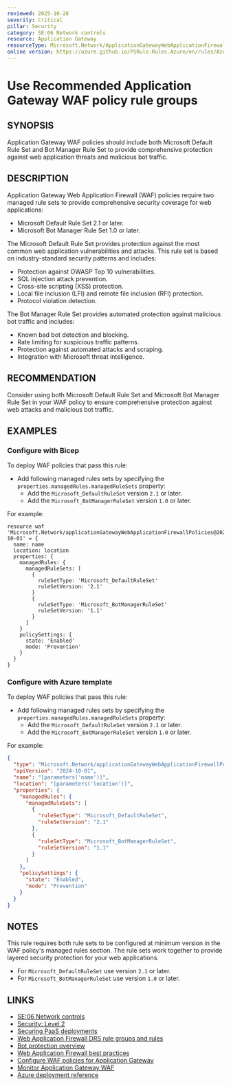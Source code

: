 ```yaml
---
reviewed: 2025-10-28
severity: Critical
pillar: Security
category: SE:06 Network controls
resource: Application Gateway
resourceType: Microsoft.Network/ApplicationGatewayWebApplicationFirewallPolicies
online version: https://azure.github.io/PSRule.Rules.Azure/en/rules/Azure.AppGwWAF.RuleGroups/
---
```


# Use Recommended Application Gateway WAF policy rule groups

## SYNOPSIS

Application Gateway WAF policies should include both Microsoft Default Rule Set and Bot Manager Rule Set to provide
comprehensive protection against web application threats and malicious bot traffic.

## DESCRIPTION

Application Gateway Web Application Firewall (WAF) policies require two managed rule sets to provide
comprehensive security coverage for web applications:

- Microsoft Default Rule Set 2.1 or later.
- Microsoft Bot Manager Rule Set 1.0 or later.

The Microsoft Default Rule Set provides protection against the most common web application vulnerabilities and attacks.
This rule set is based on industry-standard security patterns and includes:

- Protection against OWASP Top 10 vulnerabilities.
- SQL injection attack prevention.
- Cross-site scripting (XSS) protection.
- Local file inclusion (LFI) and remote file inclusion (RFI) protection.
- Protocol violation detection.

The Bot Manager Rule Set provides automated protection against malicious bot traffic and includes:

- Known bad bot detection and blocking.
- Rate limiting for suspicious traffic patterns.
- Protection against automated attacks and scraping.
- Integration with Microsoft threat intelligence.

## RECOMMENDATION

Consider using both Microsoft Default Rule Set and Microsoft Bot Manager Rule Set in your WAF policy
to ensure comprehensive protection against web attacks and malicious bot traffic.

## EXAMPLES

### Configure with Bicep

To deploy WAF policies that pass this rule:

- Add following managed rules sets by specifying the `properties.managedRules.managedRuleSets` property:
  - Add the `Microsoft_DefaultRuleSet` version `2.1` or later.
  - Add the `Microsoft_BotManagerRuleSet` version `1.0` or later.

For example:

```bicep
resource waf 'Microsoft.Network/applicationGatewayWebApplicationFirewallPolicies@2024-10-01' = {
  name: name
  location: location
  properties: {
    managedRules: {
      managedRuleSets: [
        {
          ruleSetType: 'Microsoft_DefaultRuleSet'
          ruleSetVersion: '2.1'
        }
        {
          ruleSetType: 'Microsoft_BotManagerRuleSet'
          ruleSetVersion: '1.1'
        }
      ]
    }
    policySettings: {
      state: 'Enabled'
      mode: 'Prevention'
    }
  }
}
```

<!-- external:avm avm/res/network/application-gateway-web-application-firewall-policy managedRules -->

### Configure with Azure template

To deploy WAF policies that pass this rule:

- Add following managed rules sets by specifying the `properties.managedRules.managedRuleSets` property:
  - Add the `Microsoft_DefaultRuleSet` version `2.1` or later.
  - Add the `Microsoft_BotManagerRuleSet` version `1.0` or later.

For example:

```json
{
  "type": "Microsoft.Network/applicationGatewayWebApplicationFirewallPolicies",
  "apiVersion": "2024-10-01",
  "name": "[parameters('name')]",
  "location": "[parameters('location')]",
  "properties": {
    "managedRules": {
      "managedRuleSets": [
        {
          "ruleSetType": "Microsoft_DefaultRuleSet",
          "ruleSetVersion": "2.1"
        },
        {
          "ruleSetType": "Microsoft_BotManagerRuleSet",
          "ruleSetVersion": "1.1"
        }
      ]
    },
    "policySettings": {
      "state": "Enabled",
      "mode": "Prevention"
    }
  }
}
```

## NOTES

This rule requires both rule sets to be configured at minimum version in the WAF policy's managed rules section.
The rule sets work together to provide layered security protection for your web applications.

- For `Microsoft_DefaultRuleSet` use version `2.1` or later.
- For `Microsoft_BotManagerRuleSet` use version `1.0` or later.

## LINKS

- [SE:06 Network controls](https://learn.microsoft.com/azure/well-architected/security/networking)
- [Security: Level 2](https://learn.microsoft.com/azure/well-architected/security/maturity-model?tabs=level2)
- [Securing PaaS deployments](https://learn.microsoft.com/azure/security/fundamentals/paas-deployments#install-a-web-application-firewall)
- [Web Application Firewall DRS rule groups and rules](https://learn.microsoft.com/azure/web-application-firewall/ag/application-gateway-crs-rulegroups-rules)
- [Bot protection overview](https://learn.microsoft.com/azure/web-application-firewall/afds/waf-front-door-policy-configure-bot-protection)
- [Web Application Firewall best practices](https://learn.microsoft.com/azure/web-application-firewall/ag/best-practices)
- [Configure WAF policies for Application Gateway](https://learn.microsoft.com/azure/web-application-firewall/ag/create-waf-policy-ag)
- [Monitor Application Gateway WAF](https://learn.microsoft.com/azure/web-application-firewall/ag/application-gateway-waf-metrics)
- [Azure deployment reference](https://learn.microsoft.com/azure/templates/microsoft.network/applicationgatewaywebapplicationfirewallpolicies)
